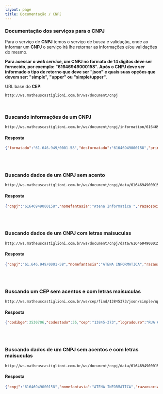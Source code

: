 ```yaml
---
layout: page
title: Documentação / CNPJ
---
```


### Documentação dos serviços para o CNPJ

Para o serviço de **CNPJ** temos o serviço de busca e validação, onde ao informar um **CNPJ** o serviço irá lhe retornar as informações e/ou validações do mesmo.

**Para acessar o *web service*, um CNPJ no formato de 14 digítos deve ser fornecido, por exemplo: "61646949000158". Após o CNPJ deve ser informado o tipo de retorno que deve ser "json" e quais suas opções que devem ser: "simple", "upper" ou "simple/upper".**

URL base do **CEP**:
```http
http://ws.matheuscastiglioni.com.br/ws/document/cnpj
```

<br/>

### Buscando informações de um CNPJ
```http
http://ws.matheuscastiglioni.com.br/ws/document/cnpj/information/61646949000158/json
```

#### Resposta
```JSON
{"formatado":"61.646.949/0001-58","desformatado":"61646949000158","primeiroDigito":5,"segundoDigito":8,"valido":true}
```

<br/>
<br/>

### Buscando dados de um CNPJ sem acento
```text
http://ws.matheuscastiglioni.com.br/ws/document/cnpj/data/61646949000158/json/simple
```

#### Resposta
```JSON
{"cnpj":"61646949000158","nomefantasia":"Atena Informatica ","razaosocial":"Atena Informatica Ltda Epp ","endereco":{"codibge":3530706,"codestado":35,"cep":"13843-191","logradouro":"Rua Itatiba","complemento":"","bairro":"Jardim Itacolomi","cidade":"Mogi Guacu","estado":"SP"}}
```

<br/>
<br/>

### Buscando dados de um CNPJ com letras maisuculas
```text
http://ws.matheuscastiglioni.com.br/ws/document/cnpj/data/61646949000158/json/upper
```

#### Resposta
```JSON
{"cnpj":"61.646.949/0001-58","nomefantasia":"ATENA INFORMATICA","razaosocial":"ATENA INFORMATICA LTDA - EPP","endereco":{"codibge":3530706,"codestado":35,"cep":"13843-191","logradouro":"RUA ITATIBA","complemento":"","bairro":"JARDIM ITACOLOMI","cidade":"MOGI GUAÇU","estado":"SP"}}
```

<br/>
<br/>

### Buscando um CEP sem acentos e com letras maisuculas
```text
http://ws.matheuscastiglioni.com.br/ws/cep/find/13845373/json/simple/upper
```

#### Resposta
```JSON
{"codibge":3530706,"codestado":35,"cep":"13845-373","logradouro":"RUA CAIAPOS","complemento":"","bairro":"JARDIM IGACABA","cidade":"MOGI GUACU","estado":"SP"}
```

<br/>
<br/>

### Buscando dados de um CNPJ sem acentos e com letras maisuculas
```text
http://ws.matheuscastiglioni.com.br/ws/document/cnpj/data/61646949000158/json/simple/upper
```

#### Resposta
```JSON
{"cnpj":"61646949000158","nomefantasia":"ATENA INFORMATICA","razaosocial":"ATENA INFORMATICA LTDA EPP","endereco":{"codibge":3530706,"codestado":35,"cep":"13843-191","logradouro":"RUA ITATIBA","complemento":"","bairro":"JARDIM ITACOLOMI","cidade":"MOGI GUACU","estado":"SP"}}
```